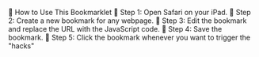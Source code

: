 🚀 How to Use This Bookmarklet
📌 Step 1: Open Safari on your iPad. 📌 Step 2: Create a new bookmark for any webpage. 📌 Step 3: Edit the bookmark and replace the URL with the JavaScript code. 📌 Step 4: Save the bookmark. 📌 Step 5: Click the bookmark whenever you want to trigger the "hacks"
